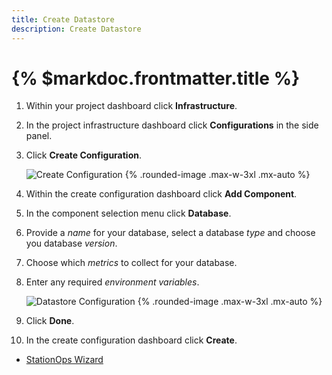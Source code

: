 ```yaml
---
title: Create Datastore
description: Create Datastore
---
```


# {% $markdoc.frontmatter.title %}



1. Within your project dashboard click __Infrastructure__.
1. In the project infrastructure dashboard click __Configurations__ in the side panel.
2. Click __Create Configuration__.

    ![Create Configuration](/images/configure/createConfig.png) {%  .rounded-image .max-w-3xl .mx-auto %}

3. Within the create configuration dashboard click __Add Component__.
4. In the component selection menu click __Database__.
5. Provide a *name* for your database, select a database *type* and choose you database *version*.
6. Choose which *metrics* to collect for your database.
7. Enter any required *environment variables*.

    ![Datastore Configuration](/images/configure/ConfigDatabase.png) {%  .rounded-image .max-w-3xl .mx-auto %}

8. Click __Done__.
9. In the create configuration dashboard click __Create__.

- [StationOps Wizard](/wizard)